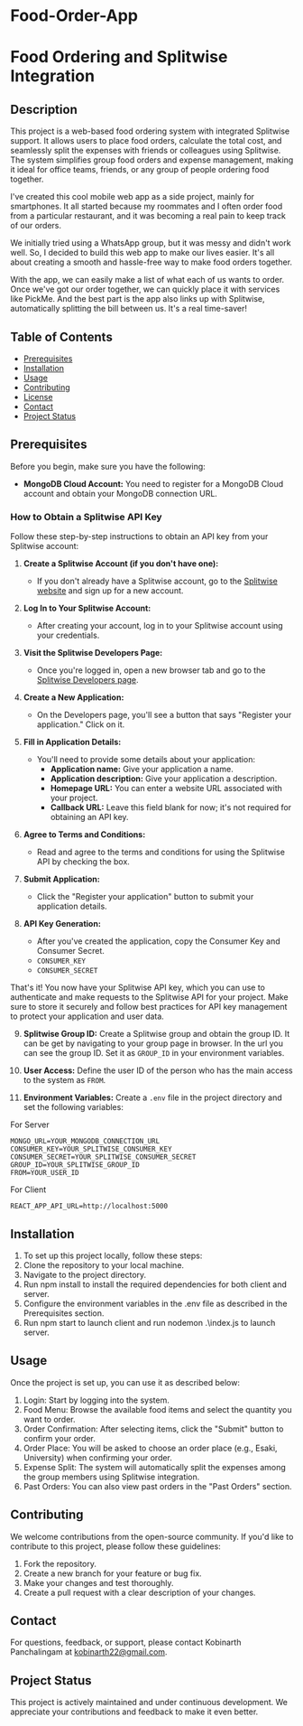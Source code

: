 # Food-Order-App

# Food Ordering and Splitwise Integration

## Description

This project is a web-based food ordering system with integrated Splitwise support. It allows users to place food orders, calculate the total cost, and seamlessly split the expenses with friends or colleagues using Splitwise. The system simplifies group food orders and expense management, making it ideal for office teams, friends, or any group of people ordering food together.

I've created this cool mobile web app as a side project, mainly for smartphones. It all started because my roommates and I often order food from a particular restaurant, and it was becoming a real pain to keep track of our orders.

We initially tried using a WhatsApp group, but it was messy and didn't work well. So, I decided to build this web app to make our lives easier. It's all about creating a smooth and hassle-free way to make food orders together.

With the app, we can easily make a list of what each of us wants to order. Once we've got our order together, we can quickly place it with services like PickMe. And the best part is the app also links up with Splitwise, automatically splitting the bill between us. It's a real time-saver!

## Table of Contents

- [Prerequisites](#prerequisites)
- [Installation](#installation)
- [Usage](#usage)
- [Contributing](#contributing)
- [License](#license)
- [Contact](#contact)
- [Project Status](#project-status)

## Prerequisites

Before you begin, make sure you have the following:

- **MongoDB Cloud Account:** You need to register for a MongoDB Cloud account and obtain your MongoDB connection URL.

### How to Obtain a Splitwise API Key

Follow these step-by-step instructions to obtain an API key from your Splitwise account:

1. **Create a Splitwise Account (if you don't have one):**

   - If you don't already have a Splitwise account, go to the [Splitwise website](https://www.splitwise.com/) and sign up for a new account.

2. **Log In to Your Splitwise Account:**

   - After creating your account, log in to your Splitwise account using your credentials.

3. **Visit the Splitwise Developers Page:**

   - Once you're logged in, open a new browser tab and go to the [Splitwise Developers page](https://www.splitwise.com/oauth_clients).

4. **Create a New Application:**

   - On the Developers page, you'll see a button that says "Register your application." Click on it.

5. **Fill in Application Details:**

   - You'll need to provide some details about your application:
     - **Application name:** Give your application a name.
     - **Application description:** Give your application a description.
     - **Homepage URL:** You can enter a website URL associated with your project.
     - **Callback URL:** Leave this field blank for now; it's not required for obtaining an API key.

6. **Agree to Terms and Conditions:**

   - Read and agree to the terms and conditions for using the Splitwise API by checking the box.

7. **Submit Application:**

   - Click the "Register your application" button to submit your application details.

8. **API Key Generation:**
   - After you've created the application, copy the Consumer Key and Consumer Secret.
   - `CONSUMER_KEY`
   - `CONSUMER_SECRET`

That's it! You now have your Splitwise API key, which you can use to authenticate and make requests to the Splitwise API for your project. Make sure to store it securely and follow best practices for API key management to protect your application and user data.

9.  **Splitwise Group ID:** Create a Splitwise group and obtain the group ID. It can be get by navigating to your group page in browser. In the url you can see the group ID. Set it as `GROUP_ID` in your environment variables.

10. **User Access:** Define the user ID of the person who has the main access to the system as `FROM`.

11. **Environment Variables:** Create a `.env` file in the project directory and set the following variables:

For Server

```env
MONGO_URL=YOUR_MONGODB_CONNECTION_URL
CONSUMER_KEY=YOUR_SPLITWISE_CONSUMER_KEY
CONSUMER_SECRET=YOUR_SPLITWISE_CONSUMER_SECRET
GROUP_ID=YOUR_SPLITWISE_GROUP_ID
FROM=YOUR_USER_ID
```

For Client

```env
REACT_APP_API_URL=http://localhost:5000
```

## Installation

1. To set up this project locally, follow these steps:
2. Clone the repository to your local machine.
3. Navigate to the project directory.
4. Run npm install to install the required dependencies for both client and server.
5. Configure the environment variables in the .env file as described in the Prerequisites section.
6. Run npm start to launch client and run nodemon .\index.js to launch server.

## Usage

Once the project is set up, you can use it as described below:

1. Login: Start by logging into the system.
2. Food Menu: Browse the available food items and select the quantity you want to order.
3. Order Confirmation: After selecting items, click the "Submit" button to confirm your order.
4. Order Place: You will be asked to choose an order place (e.g., Esaki, University) when confirming your order.
5. Expense Split: The system will automatically split the expenses among the group members using Splitwise integration.
6. Past Orders: You can also view past orders in the "Past Orders" section.

## Contributing

We welcome contributions from the open-source community. If you'd like to contribute to this project, please follow these guidelines:

1. Fork the repository.
2. Create a new branch for your feature or bug fix.
3. Make your changes and test thoroughly.
4. Create a pull request with a clear description of your changes.

## Contact

For questions, feedback, or support, please contact Kobinarth Panchalingam at kobinarth22@gmail.com.

## Project Status

This project is actively maintained and under continuous development. We appreciate your contributions and feedback to make it even better.
